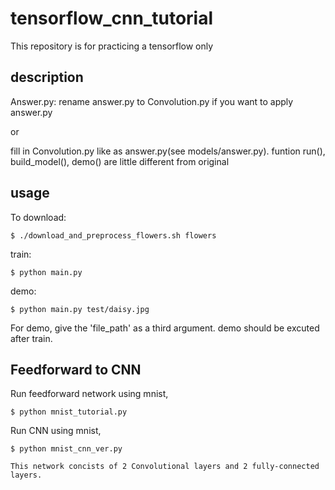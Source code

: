 # tensorflow_cnn_tutorial

This repository is for practicing a tensorflow only



## description

Answer.py:
rename answer.py to Convolution.py if you want to apply answer.py

or

fill in Convolution.py like as answer.py(see models/answer.py). funtion run(), build_model(), demo() are little different from original


## usage

To download:

    $ ./download_and_preprocess_flowers.sh flowers

train:

    $ python main.py

demo:

    $ python main.py test/daisy.jpg

For demo, give the 'file_path' as a third argument. demo should be excuted after train.

## Feedforward to CNN

Run feedforward network using mnist,

    $ python mnist_tutorial.py

Run CNN using mnist, 

    $ python mnist_cnn_ver.py

    This network concists of 2 Convolutional layers and 2 fully-connected layers.
